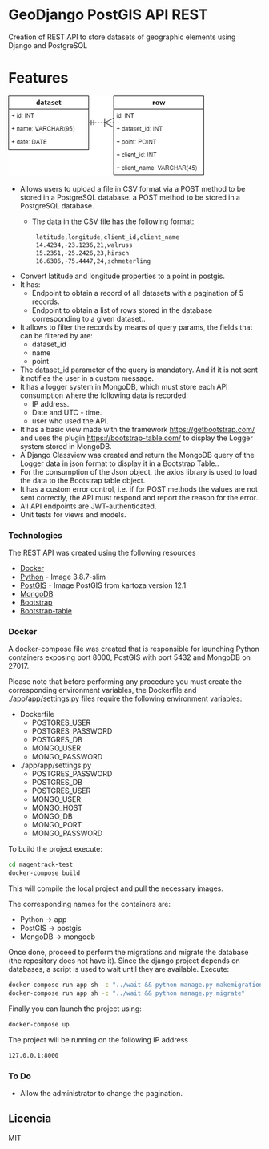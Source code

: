 # GeoDjango PostGIS API REST

Creation of REST API to store datasets of geographic elements using Django and PostgreSQL

# Features
![ds_structure](https://github.com/ingjavierpinilla/GeoDjango-PostGIS-API-REST/blob/main/ds_structure.png?raw=true)

  - Allows users to upload a file in CSV format via a POST method to be stored in a PostgreSQL database.
a POST method to be stored in a PostgreSQL database.
    - The data in the CSV file has the following format:
    
           latitude,longitude,client_id,client_name
           14.4234,-23.1236,21,walruss
           15.2351,-25.2426,23,hirsch
           16.6386,-75.4447,24,schmeterling
  - Convert latitude and longitude properties to a point in postgis.
  - It has:
    - Endpoint to obtain a record of all datasets with a pagination of 5 records.
    - Endpoint to obtain a list of rows stored in the database corresponding to a given dataset..
  - It allows to filter the records by means of query params, the fields that can be filtered by are:
    - dataset_id
    - name
    - point
- The dataset_id parameter of the query is mandatory. And if it is not sent it notifies the user in a custom message.
- It has a logger system in MongoDB, which must store each API consumption where the following data is recorded:
    - IP address.
    - Date and UTC - time.
    - user who used the API.
- It has a basic view made with the framework https://getbootstrap.com/ and uses the plugin https://bootstrap-table.com/ to display the Logger system stored in MongoDB.
- A Django Classview was created and return the MongoDB query of the Logger data in json format to display it in a Bootstrap Table..
- For the consumption of the Json object, the axios library is used to load the data to the Bootstrap table object.
- It has a custom error control, i.e. if for POST methods the values are not sent correctly, the API must respond and report the reason for the error..
- All API endpoints are JWT-authenticated.
- Unit tests for views and models.

### Technologies

The REST API was created using the following resources

* [Docker] 
* [Python] - Image 3.8.7-slim
* [PostGIS] - Image PostGIS from kartoza version 12.1
* [MongoDB]
* [Bootstrap] 
* [Bootstrap-table]


### Docker
A docker-compose file was created that is responsible for launching Python containers exposing port 8000, PostGIS with port 5432 and MongoDB on 27017.

Please note that before performing any procedure you must create the corresponding environment variables, the Dockerfile and ./app/app/settings.py files require the following environment variables:
- Dockerfile
    - POSTGRES_USER
    - POSTGRES_PASSWORD
    - POSTGRES_DB
    - MONGO_USER
    - MONGO_PASSWORD
- ./app/app/settings.py
    - POSTGRES_PASSWORD
    - POSTGRES_DB
    - POSTGRES_USER
    - MONGO_USER
    - MONGO_HOST
    - MONGO_DB
    - MONGO_PORT
    - MONGO_PASSWORD

To build the project execute:
```sh
cd magentrack-test
docker-compose build 
```
This will compile the local project and pull the necessary images.

The corresponding names for the containers are:
- Python -> app
- PostGIS -> postgis
- MongoDB -> mongodb

Once done, proceed to perform the migrations and migrate the database (the repository does not have it). Since the django project depends on databases, a script is used to wait until they are available. Execute: 
```sh
docker-compose run app sh -c "../wait && python manage.py makemigrations"
docker-compose run app sh -c "../wait && python manage.py migrate"
```
Finally you can launch the project using: 

```sh
docker-compose up
```
The project will be running on the following IP address 
```sh
127.0.0.1:8000
```



### To Do

 - Allow the administrator to change the pagination.

Licencia
----

MIT



   [Docker]: <https://www.docker.com>
   [Python]: <https://hub.docker.com/_/python>
   [PostGIS]: <https://hub.docker.com/r/kartoza/postgis/>
   [MongoDB]: <https://hub.docker.com/_/mongo>
   [Bootstrap]: <https://getbootstrap.com/> 
   [Bootstrap-table]: <https://bootstrap-table.com/>

